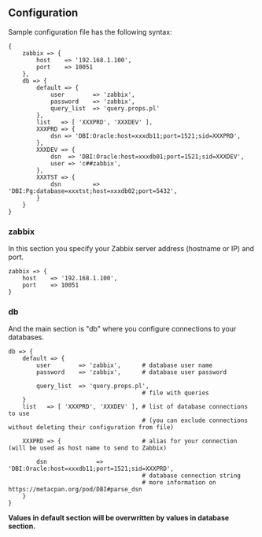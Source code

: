 ## Configuration

Sample configuration file has the following syntax:

```
{
    zabbix => {
        host    => '192.168.1.100',
        port    => 10051
    },
    db => {
        default => {
            user        => 'zabbix',
            password    => 'zabbix',
            query_list  => 'query.props.pl'
        },
        list   => [ 'XXXPRD', 'XXXDEV' ],
        XXXPRD => {
            dsn => 'DBI:Oracle:host=xxxdb11;port=1521;sid=XXXPRD',
        },
        XXXDEV => {
            dsn  => 'DBI:Oracle:host=xxxdb01;port=1521;sid=XXXDEV',
            user => 'c##zabbix',
        },
        XXXTST => {
            dsn         => 'DBI:Pg:database=xxxtst;host=xxxdb02;port=5432',
        }
    }
}
```

### zabbix

In this section you specify your Zabbix server address (hostname or IP) and port.

```
zabbix => {
    host    => '192.168.1.100',
    port    => 10051
}
```

### db

And the main section is "db" where you configure connections to your databases.

```
db => {
    default => {
        user        => 'zabbix',      # database user name
        password    => 'zabbix',      # database user password
        
        query_list  => 'query.props.pl',
                                      # file with queries
    }
    list   => [ 'XXXPRD', 'XXXDEV' ], # list of database connections to use 
                                      # (you can exclude connections without deleting their configuration from file)
                                      
    XXXPRD => {                       # alias for your connection (will be used as host name to send to Zabbix)
    
        dsn              => 'DBI:Oracle:host=xxxdb11;port=1521;sid=XXXPRD',
                                      # database connection string
                                      # more information on https://metacpan.org/pod/DBI#parse_dsn
    }
}
```

**Values in default section will be overwritten by values in database section.**
